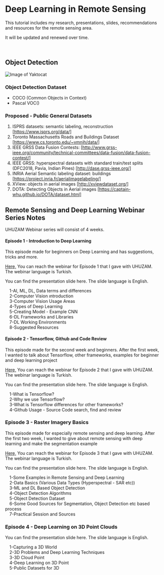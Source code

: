 # Deep Learning in Remote Sensing
<p>This tutorial includes my research, presentations, slides, recommendations and resources for the remote sensing area. </p>
<p>It will be updated and renewed over time. </p><br>

## Object Detection
![Image of Yaktocat](https://github.com/deneme-irem/repo-new-name/blob/main/remotesensing-11-00339-g005.png)

### Object Detection Dataset
-   COCO (Common Objects in Context)
-   Pascal VOC()

### Proposed - Public General Datasets
 1. ISPRS datasets: semantic labeling, reconstruction
 [https://www.isprs.org/data/]
 2. Toronto Massachusetts Roads and Buildings Dataset 
 [https://www.cs.toronto.edu/~vmnih/data/]
 3. IEEE GRSS Data Fusion Contests: 
 [http://www.grss-ieee.org/community/technical-committees/data-fusion/data-fusion-contest/]
 4. IEEE GRSS: hyperspectral datasets with standard train/test splits (DFC2018, Pavia, Indian Pines) 
[http://dase.grss-ieee.org/]
 5. INRIA Aerial Semantic labeling dataset: buildings [https://project.inria.fr/aerialimagelabeling/]
 6. XView: objects in aerial images 
 [http://xviewdataset.org/]
 7. DOTA: Detecting Objects in Aerial images 
 [https://captain-whu.github.io/DOTA/dataset.html]


## Remote Sensing and Deep Learning Webinar Series Notes
UHUZAM Webinar series will consist of 4 weeks. 

#### Episode 1 - Introduction to Deep Learning
<p>This episode made for beginners on Deep Learning and has suggestions, tricks and more.</p>
<p><a href="https://www.youtube.com/watch?v=eaZxS4nzIrI&t=1890s">Here,</a> You can reach the webinar for Episode 1 that I gave with UHUZAM. The webinar language is Turkish.</p>
<p>You can find the presentation slide here. The slide language is English.</p>
<p>
&emsp;1-AI, ML, DL, Data terms and differences<br>
&emsp;2-Computer Vision ıntroduction<br>
&emsp;3-Computer Vision Usage Areas<br>
&emsp;4-Types of Deep Learning<br>
&emsp;5-Creating Model - Example CNN<br>
&emsp;6-DL Frameworks and Libraries<br>
&emsp;7-DL Working Environments<br>
&emsp;8-Suggested Resources<br>
</p>


#### Episode 2 - Tensorflow, Github and Code Review
<p>This episode made for the second week and beginners. After the first week, I wanted to talk about Tensorflow, other frameworks, examples for beginner and deep learning project</p>
<p><a href="https://www.youtube.com/watch?v=2qE5rmhmyQc&t=5s&ab_channel=UHUZAMCSCRSUHUZAMCSCRS">Here,</a> You can reach the webinar for Episode 2 that I gave with UHUZAM. The webinar language is Turkish.</p>
<p>You can find the presentation slide here. The slide language is English.</p>
<p>
&emsp;1-What is Tensorflow?<br>
&emsp;2-Why we use Tensorflow?<br>
&emsp;3-What is Tensorflow differences for other frameworks?<br>
&emsp;4-Github Usage - Source Code search, find and review<br>
</p>

### Episode 3 - Raster Imagery Basics 
<p>This episode made for especially remote sensing and deep learning. After the first two week, I wanted to give about remote sensing with deep learning and make the segmentation example</p>
<p><a href="https://www.youtube.com/watch?v=xURCt5VX1hU&ab_channel=UHUZAMCSCRSUHUZAMCSCRS">Here,</a> You can reach the webinar for Episode 3 that I gave with UHUZAM. The webinar language is Turkish.</p>
<p>You can find the presentation slide here. The slide language is English.</p>
<p>
&emsp;1-Some Examples in Remote Sensing and Deep Learning<br>
&emsp;2-Data Basics (Various Data Types (Hyperspectral - SAR etc))<br>
&emsp;3-ML and DL Based Object Detection<br>
&emsp;4-Object Detection Algorithms<br>
&emsp;5-Object Detection Dataset<br>
&emsp;6-Some Good Sources for Segmentation, Object Detection etc based process<br>
&emsp;7-Practical Session and Sources
</p>

### Episode 4 - Deep Learning on 3D Point Clouds
<p>You can find the presentation slide here. The slide language is English.</p>
<p>
&emsp;1-Capturing a 3D World<br>
&emsp;2-3D Problems and Deep Learning Techniques<br>
&emsp;3-3D Cloud Point<br>
&emsp;4-Deep Learning on 3D Point<br>
&emsp;5-Public Datasets for 3D<br>
</p>
